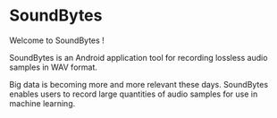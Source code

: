 # SoundBytes
Welcome to SoundBytes !

SoundBytes is an Android application tool for recording lossless audio samples in WAV format.

Big data is becoming more and more relevant these days. SoundBytes enables users to record large quantities of audio samples for use in machine learning.
